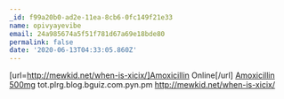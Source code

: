 ```yaml
---
_id: f99a20b0-ad2e-11ea-8cb6-0fc149f21e33
name: opivyayevibe
email: 24a985674a5f51f781d67a69e18bde80
permalink: false
date: '2020-06-13T04:33:05.860Z'
---
```

[url=http://mewkid.net/when-is-xicix/]Amoxicillin Online[/url] <a href="http://mewkid.net/when-is-xicix/">Amoxicillin 500mg</a> tot.plrg.blog.bguiz.com.pyn.pm http://mewkid.net/when-is-xicix/
